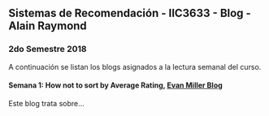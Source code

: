## Sistemas de Recomendación - IIC3633 - Blog - Alain Raymond
### 2do Semestre 2018

A continuación se listan los blogs asignados a la lectura semanal del curso.

#### Semana 1:  How not to sort by Average Rating, [Evan Miller Blog](http://www.evanmiller.org/how-not-to-sort-by-average-rating.html)

Este blog trata sobre...
